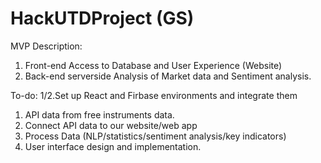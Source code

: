 # HackUTDProject (GS)
MVP Description:
1. Front-end Access to Database and User Experience (Website)
2. Back-end serverside Analysis of Market data and Sentiment analysis.



To-do:
1/2.Set up React and Firbase environments and integrate them
1. API data from free instruments data.
2. Connect API data to our website/web app
1. Process Data (NLP/statistics/sentiment analysis/key indicators)
2. User interface design and implementation. 
